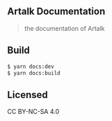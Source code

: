## Artalk Documentation

> the documentation of Artalk

## Build

```sh
$ yarn docs:dev
$ yarn docs:build
```

## Licensed
CC BY-NC-SA 4.0